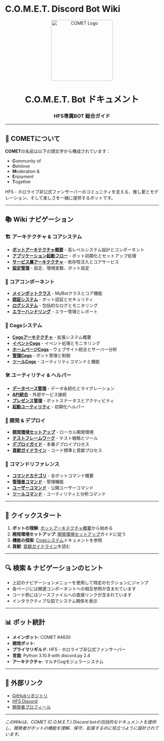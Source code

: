 # C.O.M.E.T. Discord Bot Wiki

<div align="center">
    <img src="https://images.frwi.net/data/images/ae990d92-087b-4500-955f-505c38bd33a6.png" alt="COMET Logo" width="200" height="200">
    <h1>C.O.M.E.T. Bot ドキュメント</h1>
    <h3> HFS専属BOT 総合ガイド</h3>
</div>

---

## 🌟 COMETについて

**COMET**の名前は以下の頭文字から構成されています：

- **C**ommunity of
- **O**shilove
- **M**oderation &
- **E**njoyment
- **T**ogether

HFS - ホロライブ非公式ファンサーバーのコミュニティを支える、推し愛とモデレーション、そして楽しさを一緒に提供するボットです。

---

## 📚 Wiki ナビゲーション

### 🏗️ アーキテクチャ & コアシステム
- [**ボットアーキテクチャ概要**](01-architecture/01-bot-architecture-overview.md) - 高レベルシステム設計とコンポーネント
- [**アプリケーション起動フロー**](01-architecture/02-application-startup-flow.md) - ボット初期化とセットアップ処理
- [**サービス層アーキテクチャ**](01-architecture/03-service-layer-architecture.md) - 依存性注入とコアサービス
- [**設定管理**](01-architecture/04-configuration-management.md) - 設定、環境変数、ボット設定

### 🔧 コアコンポーネント
- [**メインボットクラス**](02-core/01-main-bot-class.md) - MyBotクラスとコア機能
- [**認証システム**](02-core/02-authentication-system.md) - ボット認証とセキュリティ
- [**ログシステム**](02-core/03-logging-system.md) - 包括的なログとモニタリング
- [**エラーハンドリング**](02-core/04-error-handling.md) - エラー管理とレポート

### 🎯 Cogsシステム
- [**Cogsアーキテクチャ**](03-cogs/01-cogs-architecture.md) - 拡張システム概要
- [**イベントCogs**](03-cogs/02-events-cogs.md) - イベント処理とモニタリング
- [**ホームページCogs**](03-cogs/03-homepage-cogs.md) - ウェブサイト統合とサーバー分析
- [**管理Cogs**](03-cogs/04-management-cogs.md) - ボット管理と制御
- [**ツールCogs**](03-cogs/05-tool-cogs.md) - ユーティリティコマンドと機能

### 🛠️ ユーティリティ & ヘルパー
- [**データベース管理**](04-utilities/01-database-management.md) - データ永続化とマイグレーション
- [**API統合**](04-utilities/02-api-integration.md) - 外部サービス接続
- [**プレゼンス管理**](04-utilities/03-presence-management.md) - ボットステータスとアクティビティ
- [**起動ユーティリティ**](04-utilities/04-startup-utilities.md) - 初期化ヘルパー

### 🚀 開発 & デプロイ
- [**開発環境セットアップ**](05-development/01-development-setup.md) - ローカル開発環境
- [**テストフレームワーク**](05-development/02-testing-framework.md) - テスト戦略とツール
- [**デプロイガイド**](05-development/03-deployment-guide.md) - 本番デプロイプロセス
- [**貢献ガイドライン**](05-development/04-contributing-guidelines.md) - コード標準と貢献プロセス

### 📖 コマンドリファレンス
- [**コマンドカテゴリ**](06-commands/01-command-categories.md) - 全ボットコマンド概要
- [**管理者コマンド**](06-commands/02-admin-commands.md) - 管理機能
- [**ユーザーコマンド**](06-commands/03-user-commands.md) - 公開ユーザーコマンド
- [**ツールコマンド**](06-commands/04-tool-commands.md) - ユーティリティと分析コマンド

---

## 🎯 クイックスタート

1. **ボットの理解**: [ボットアーキテクチャ概要](01-architecture/01-bot-architecture-overview.md)から始める
2. **開発環境セットアップ**: [開発環境セットアップ](05-development/01-development-setup.md)ガイドに従う
3. **機能の探索**: [Cogsシステム](03-cogs/01-cogs-architecture.md)ドキュメントを参照
4. **貢献**: [貢献ガイドライン](05-development/04-contributing-guidelines.md)を読む

---

## 🔍 検索 & ナビゲーションのヒント

- 上記のナビゲーションメニューを使用して特定のセクションにジャンプ
- 各ページには関連コンポーネントへの相互参照が含まれています
- コード例にはソースファイルへの直接リンクが含まれています
- インタラクティブな図でシステム関係を表示

---

## 📊 ボット統計

- **メインボット**: COMET #4630
- **開発ボット**: 
- **プライマリギルド**: HFS - ホロライブ非公式ファンサーバー
- **言語**: Python 3.10.9 with discord.py 2.4
- **アーキテクチャ**: マルチCogモジュラーシステム

---

## 🔗 外部リンク

- [GitHubリポジトリ](https://github.com/HolofanServer/comet)
- [HFS Discord](https://discord.gg/hfs)
- [開発者プロフィール](https://github.com/HolofanServer)

---

*このWikiは、COMET (C.O.M.E.T.) Discord botの包括的なドキュメントを提供し、開発者がボットの機能を理解、保守、拡張するのに役立つように設計されています。*